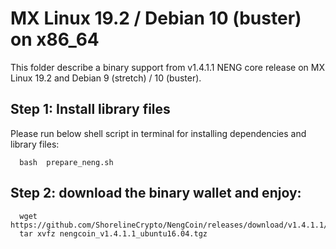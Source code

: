 # MX Linux 19.2 / Debian 10 (buster) on x86_64

This folder describe a binary support from v1.4.1.1 NENG core release on MX Linux 19.2 and Debian 9 (stretch) / 10 (buster).

## Step 1: Install library files
Please run below shell script in terminal for installing dependencies and library files:
```
  bash  prepare_neng.sh
```

## Step 2: download the binary wallet and enjoy:
```
  wget https://github.com/ShorelineCrypto/NengCoin/releases/download/v1.4.1.1/nengcoin_v1.4.1.1_ubuntu16.04.tgz
  tar xvfz nengcoin_v1.4.1.1_ubuntu16.04.tgz
```
